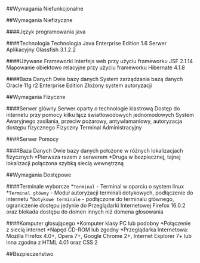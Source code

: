 ##Wymagania Niefunkcjonalne

##Wymagania Niefizyczne

####Język programowania
java

####Technologia
Technologia Java Enterprise Edition 1.6
Serwer Aplikacyjny Glassfish 3.1.2.2

####Używane Frameworki
Interfejs web przy użyciu frameworku JSF 2.1.14
Mapowanie obiektowo relacyjne przy użyciu frameworku Hibernate 4.1.8

####Baza Danych
Dwie bazy danych
System zarządzania bazą danych Oracle 11g r2 Enterprise Edition
Złożony system autoryzacji

##Wymagania Fizyczne

####Serwer glówny
Serwer oparty o technologie klastrową
Dostęp do internetu przy pomocy kilku łącz światłowodowych jednomodowych
System Awaryjnego zasilania, przeciw pożarowy, antywłamaniowy, autoryzacja dostępu fizycznego
Fizyczny Terminal Administracyjny

####Serwer Pomocy

####Baza Danych
Dwie bazy danych położone w różnych lokalizacjach fizycznych
*Pierwsza razem z serwerem
*Druga w bezpiecznej, tajnej lokalizacji połączona szybką siecią wewnętrzną

##Wymagania Dostępowe

####Terminale wyborcze
*```Terminal``` - Terminal w oparciu o system linux
*```Terminal główny``` - Moduł autoryzacji terminali dotykowych, podłączenie do internetu
*```Dotykowe terminale``` - podłączone do terminalu głównego, ograniczenie dostępu jedynie do Przeglądarki Internetowej Firefox 16.0.2 oraz blokada dostępu do domen innych niż domena głosowania


####Komputer głosującego
*Komputer klasy PC lub podobny
*Połączenie z siecią internet
*Napęd CD-ROM lub zgodny
*Przeglądarka Internetowa: Mozilla Firefox 4.0+, Opera 7+, Google Chrome 2+, Internet Explorer 7+ lub inna zgodna z HTML 4.01 oraz CSS 2


##Bezpieczeństwo

